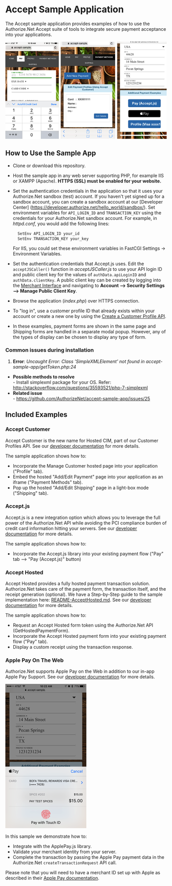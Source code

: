 # Accept Sample Application
The Accept sample application provides examples of how to use the Authorize.Net Accept suite of tools to integrate secure payment acceptance into your applications.

![Accept Screenshots](screenshots/AcceptTrioScreenShots.png "Screenshots showing the Accept hosted forms.")

## How to Use the Sample App

+ Clone or download this repository.

+ Host the sample app in any web server supporting PHP, for example IIS or XAMPP (Apache). __HTTPS (SSL) must be enabled for your website.__

+ Set the authentication credentials in the application so that it uses your Authorize.Net sandbox (test) account. If you haven't yet signed up for a sandbox account, you can create a sandbox account at our [Developer Center] (https://developer.authorize.net/hello_world/sandbox/). Set environment variables for `API_LOGIN_ID` and `TRANSACTION_KEY` using the credentials for your Authorize.Net sandbox account. For example, in _httpd.conf_, you would add the following lines:

        SetEnv API_LOGIN_ID your_id
        SetEnv TRANSACTION_KEY your_key  

  For IIS, you could set these environment variables in FastCGI Settings -> Environment Variables.

+ Set the authentication credentials that Accept.js uses. Edit the `acceptJSCaller()` function in _acceptJSCaller.js_ to use your API login ID and public client key for the values of `authData.apiLoginID` and `authData.clientKey`. A public client key can be created by logging into the [Merchant Interface](https://sandbox.authorize.net/) and navigating to __Account --> Security Settings --> Manage Public Client Key__.

+ Browse the application (_index.php_) over HTTPS connection.

+ To "log in", use a customer profile ID that already exists within your account or create a new one by using the [Create a Customer Profile API](http://developer.authorize.net/api/reference/index.html#customer-profiles-create-customer-profile).

+ In these examples, payment forms are shown in the same page and Shipping forms are handled in a separate modal popup. However, any of the types of display can be chosen to display any type of form.

### Common issues during installation
1.    **Error**: *Uncaught Error: Class 'SimpleXMLElement' not found in accept-sample-app/getToken.php:24*
+ **Possible methods to resolve** <br>
        - Install simplexml package for your OS. Refer: http://stackoverflow.com/questions/35593521/php-7-simplexml
+ **Related issue** <br>
        - https://github.com/AuthorizeNet/accept-sample-app/issues/25


## Included Examples

### Accept Customer
Accept Customer is the new name for Hosted CIM, part of our Customer Profiles API. See our [developer documentation](http://developer.authorize.net/api/reference/features/customer_profiles.html) for more details.

The sample application shows how to:  

* Incorporate the Manage Customer hosted page into your application ("Profile" tab).
* Embed the hosted "Add/Edit Payment" page into your application as an iframe ("Payment Methods" tab).  
* Pop up the hosted "Add/Edit Shipping" page in a light-box mode ("Shipping" tab).  


### Accept.js
Accept.js is a new integration option which allows you to leverage the full power of the Authorize.Net API while avoiding the PCI compliance burden of credit card information hitting your servers. See our [developer documentation](http://developer.authorize.net/api/reference/features/acceptjs.html) for more details.  

The sample application shows how to:  

* Incorporate the Accept.js library into your existing payment flow ("Pay" tab --> "Pay (Accept.js)" button)  


### Accept Hosted
Accept Hosted provides a fully hosted payment transaction solution. Authorize.Net takes care of the payment form, the transaction itself, and the receipt generation (optional).  We have a Step-by-Step guide to the sample implementation here: [README-AcceptHosted.md](README-AcceptHosted.md). See our [developer documentation](http://developer.authorize.net/api/reference/features/accept_hosted.html) for more details.

The sample application shows how to:  

*  Request an Accept Hosted form token using the Authorize.Net API (GetHostedPaymentForm).  
*  Incorporate the Accept Hosted payment form into your existing payment flow ("Pay" tab).  
*  Display a custom receipt using the transaction response.  


### Apple Pay On The Web
Authorize.Net supports Apple Pay on the Web in addition to our in-app Apple Pay Support. See our [developer documentation](http://developer.authorize.net/api/reference/features/in-app.html) for more details.   

![Apple Pay Screenshot](screenshots/apple-pay.png "Screenshots showing Apple Pay on the Web.")

In this sample we demonstrate how to:  

* Integrate with the ApplePay.js library.  
* Validate your merchant identity from your server.  
* Complete the transaction by passing the Apple Pay payment data in the Authorize.Net `createTransactionRequest` API call.  

Please note that you will need to have a merchant ID set up with Apple as described in their [Apple Pay documentation](https://developer.apple.com/reference/applepayjs/).
